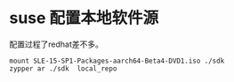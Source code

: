 suse 配置本地软件源
=====================

配置过程了redhat差不多。

```
mount SLE-15-SP1-Packages-aarch64-Beta4-DVD1.iso ./sdk
zypper ar ./sdk  local_repo
```